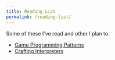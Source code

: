 ```yaml
---
title: Reading List
permalink: /reading-list/
---
```


<p class="lead">
Some of these I've read and other I plan to.
</p>
<ul>
    <li><a href="http://gameprogrammingpatterns.com/">Game Programming Patterns</a></li>
    <li><a href="http://craftinginterpreters.com/">Crafting Interpreters</a></li>
</ul>

